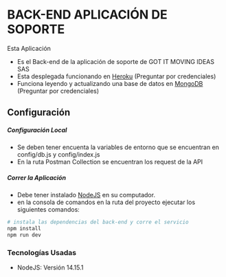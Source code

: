 # BACK-END APLICACIÓN DE SOPORTE

Esta Aplicación

 - Es el Back-end de la aplicación de soporte de GOT IT MOVING IDEAS SAS
 - Esta desplegada funcionando en [Heroku](https://www.heroku.com/) (Preguntar por credenciales)
 - Funciona leyendo y actualizando una base de datos en [MongoDB](https://www.mongodb.com/) (Preguntar por credenciales) 


## Configuración

##### Configuración Local

 - Se deben tener encuenta la variables de entorno que se encuentran en config/db.js y config/index.js
 - En la ruta Postman Collection se encuentran los request de la API

##### Correr la Aplicación

 - Debe tener instalado [NodeJS](https://nodejs.org/es/download/) en su computador.
 - en la consola de comandos en la ruta del proyecto ejecutar los siguientes comandos:
 
```bash
# instala las dependencias del back-end y corre el servicio
npm install
npm run dev

```

### Tecnologías Usadas

 - NodeJS: Versión 14.15.1
 